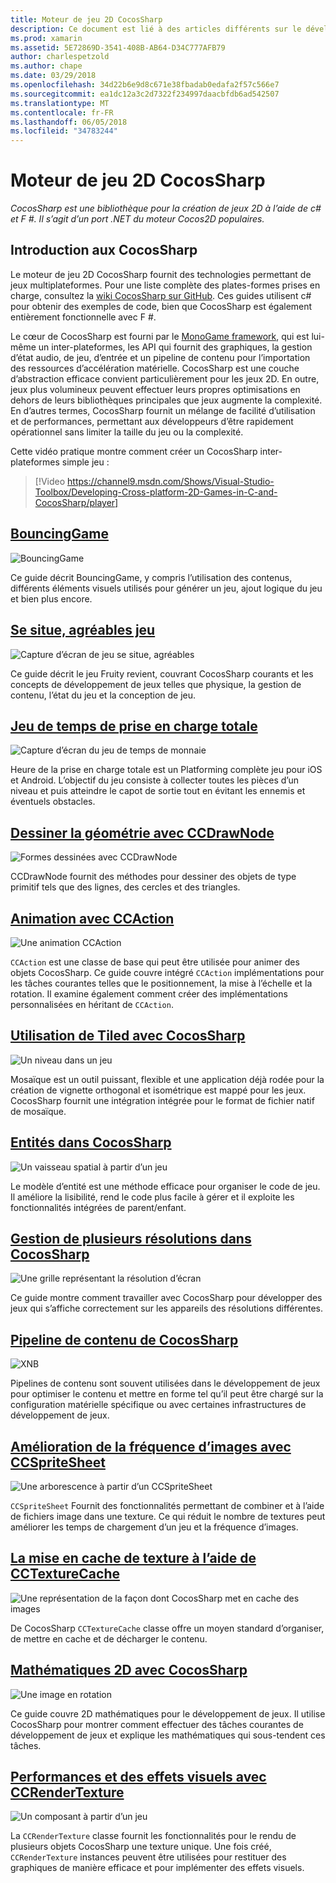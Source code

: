 ```yaml
---
title: Moteur de jeu 2D CocosSharp
description: Ce document est lié à des articles différents sur le développement de jeux avec CocosSharp. Contenu lié décrit des exemples d’applications, dessin, animation et bien plus encore.
ms.prod: xamarin
ms.assetid: 5E72869D-3541-408B-AB64-D34C777AFB79
author: charlespetzold
ms.author: chape
ms.date: 03/29/2018
ms.openlocfilehash: 34d22b6e9d8c671e38fbadab0edafa2f57c566e7
ms.sourcegitcommit: ea1dc12a3c2d7322f234997daacbfdb6ad542507
ms.translationtype: MT
ms.contentlocale: fr-FR
ms.lasthandoff: 06/05/2018
ms.locfileid: "34783244"
---
```

# <a name="cocossharp-2d-game-engine"></a>Moteur de jeu 2D CocosSharp

_CocosSharp est une bibliothèque pour la création de jeux 2D à l’aide de c# et F #. Il s’agit d’un port .NET du moteur Cocos2D populaires._

## <a name="introduction-to-cocossharp"></a>Introduction aux CocosSharp

Le moteur de jeu 2D CocosSharp fournit des technologies permettant de jeux multiplateformes. Pour une liste complète des plates-formes prises en charge, consultez la [wiki CocosSharp sur GitHub](https://github.com/mono/CocosSharp/wiki).
Ces guides utilisent c# pour obtenir des exemples de code, bien que CocosSharp est également entièrement fonctionnelle avec F #.

Le cœur de CocosSharp est fourni par le [MonoGame framework](http://www.monogame.net/), qui est lui-même un inter-plateformes, les API qui fournit des graphiques, la gestion d’état audio, de jeu, d’entrée et un pipeline de contenu pour l’importation des ressources d’accélération matérielle.
CocosSharp est une couche d’abstraction efficace convient particulièrement pour les jeux 2D.
En outre, jeux plus volumineux peuvent effectuer leurs propres optimisations en dehors de leurs bibliothèques principales que jeux augmente la complexité. En d’autres termes, CocosSharp fournit un mélange de facilité d’utilisation et de performances, permettant aux développeurs d’être rapidement opérationnel sans limiter la taille du jeu ou la complexité.

Cette vidéo pratique montre comment créer un CocosSharp inter-plateformes simple jeu :

> [!Video https://channel9.msdn.com/Shows/Visual-Studio-Toolbox/Developing-Cross-platform-2D-Games-in-C-and-CocosSharp/player]

## <a name="bouncinggamegraphics-gamescocossharpbouncing-gamemd"></a>[BouncingGame](~/graphics-games/cocossharp/bouncing-game.md)

![BouncingGame](images/bouncing-game.png "BouncingGame")

Ce guide décrit BouncingGame, y compris l’utilisation des contenus, différents éléments visuels utilisés pour générer un jeu, ajout logique du jeu et bien plus encore.

## <a name="fruity-falls-gamegraphics-gamescocossharpfruity-fallsmd"></a>[Se situe, agréables jeu](~/graphics-games/cocossharp/fruity-falls.md)

![Capture d’écran de jeu se situe, agréables](images/fruity-falls.png ", agréables concernent la plage de capture d’écran de jeu")

Ce guide décrit le jeu Fruity revient, couvrant CocosSharp courants et les concepts de développement de jeux telles que physique, la gestion de contenu, l’état du jeu et la conception de jeu.  

## <a name="coin-time-gamegraphics-gamescocossharpcointimemd"></a>[Jeu de temps de prise en charge totale](~/graphics-games/cocossharp/cointime.md)

![Capture d’écran du jeu de temps de monnaie](images/cointime.png "prise en charge totale heure capture d’écran de jeu")

Heure de la prise en charge totale est un Platforming complète jeu pour iOS et Android. L’objectif du jeu consiste à collecter toutes les pièces d’un niveau et puis atteindre le capot de sortie tout en évitant les ennemis et éventuels obstacles.

## <a name="drawing-geometry-with-ccdrawnodegraphics-gamescocossharpccdrawnodemd"></a>[Dessiner la géométrie avec CCDrawNode](~/graphics-games/cocossharp/ccdrawnode.md)

![Formes dessinées avec CCDrawNode](images/ccdrawnode.png "formes dessinées avec CCDrawNode")

CCDrawNode fournit des méthodes pour dessiner des objets de type primitif tels que des lignes, des cercles et des triangles.

## <a name="animating-with-ccactiongraphics-gamescocossharpccactionmd"></a>[Animation avec CCAction](~/graphics-games/cocossharp/ccaction.md)

![Une animation CCAction](images/ccaction.png "CCAction d’une animation")

`CCAction` est une classe de base qui peut être utilisée pour animer des objets CocosSharp. Ce guide couvre intégré `CCAction` implémentations pour les tâches courantes telles que le positionnement, la mise à l’échelle et la rotation. Il examine également comment créer des implémentations personnalisées en héritant de `CCAction`.

## <a name="using-tiled-with-cocossharpgraphics-gamescocossharptiledmd"></a>[Utilisation de Tiled avec CocosSharp](~/graphics-games/cocossharp/tiled.md)

![Un niveau dans un jeu](images/tiled.png "un niveau dans un jeu")

Mosaïque est un outil puissant, flexible et une application déjà rodée pour la création de vignette orthogonal et isométrique est mappé pour les jeux. CocosSharp fournit une intégration intégrée pour le format de fichier natif de mosaïque.

## <a name="entities-in-cocossharpgraphics-gamescocossharpentitiesmd"></a>[Entités dans CocosSharp](~/graphics-games/cocossharp/entities.md)

![Un vaisseau spatial à partir d’un jeu](images/entities.png "un vaisseau spatial à partir d’un jeu")

Le modèle d’entité est une méthode efficace pour organiser le code de jeu. Il améliore la lisibilité, rend le code plus facile à gérer et il exploite les fonctionnalités intégrées de parent/enfant.

## <a name="handling-multiple-resolutions-in-cocossharpgraphics-gamescocossharpresolutionsmd"></a>[Gestion de plusieurs résolutions dans CocosSharp](~/graphics-games/cocossharp/resolutions.md)

![Une grille représentant la résolution d’écran](images/resolutions.png "une grille représentant la résolution d’écran")

Ce guide montre comment travailler avec CocosSharp pour développer des jeux qui s’affiche correctement sur les appareils des résolutions différentes.

## <a name="cocossharp-content-pipelinegraphics-gamescocossharpcontent-pipelineindexmd"></a>[Pipeline de contenu de CocosSharp](~/graphics-games/cocossharp/content-pipeline/index.md)

![XNB](images/content-pipeline.png "XNB")

Pipelines de contenu sont souvent utilisées dans le développement de jeux pour optimiser le contenu et mettre en forme tel qu’il peut être chargé sur la configuration matérielle spécifique ou avec certaines infrastructures de développement de jeux.

## <a name="improving-frame-rate-with-ccspritesheetgraphics-gamescocossharpccspritesheetmd"></a>[Amélioration de la fréquence d’images avec CCSpriteSheet](~/graphics-games/cocossharp/ccspritesheet.md)

![Une arborescence à partir d’un CCSpriteSheet](images/ccspritesheet.png "une arborescence à partir d’un CCSpriteSheet")

`CCSpriteSheet` Fournit des fonctionnalités permettant de combiner et à l’aide de fichiers image dans une texture. Ce qui réduit le nombre de textures peut améliorer les temps de chargement d’un jeu et la fréquence d’images.

## <a name="texture-caching-using-cctexturecachegraphics-gamescocossharptexture-cachemd"></a>[La mise en cache de texture à l’aide de CCTextureCache](~/graphics-games/cocossharp/texture-cache.md)

![Une représentation de la façon dont CocosSharp met en cache des images](images/texture-cache.png "une représentation sous forme de comment CocosSharp met en cache des images")

De CocosSharp `CCTextureCache` classe offre un moyen standard d’organiser, de mettre en cache et de décharger le contenu. 

## <a name="2d-math-with-cocossharpgraphics-gamescocossharpmathmd"></a>[Mathématiques 2D avec CocosSharp](~/graphics-games/cocossharp/math.md)

![Une image en rotation](images/math.png "une image en rotation")

Ce guide couvre 2D mathématiques pour le développement de jeux. Il utilise CocosSharp pour montrer comment effectuer des tâches courantes de développement de jeux et explique les mathématiques qui sous-tendent ces tâches.

## <a name="performance-and-visual-effects-with-ccrendertexturegraphics-gamescocossharpccrendertexturemd"></a>[Performances et des effets visuels avec CCRenderTexture](~/graphics-games/cocossharp/ccrendertexture.md)

![Un composant à partir d’un jeu](images/ccrendertexture.png "un composant à partir d’un jeu")

La `CCRenderTexture` classe fournit les fonctionnalités pour le rendu de plusieurs objets CocosSharp une texture unique. Une fois créé, `CCRenderTexture` instances peuvent être utilisées pour restituer des graphiques de manière efficace et pour implémenter des effets visuels.
